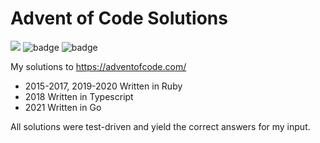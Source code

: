 # Advent of Code Solutions
![](https://img.shields.io/badge/Stars%20⭐-2-yellow)
![badge](https://img.shields.io/endpoint?url=https://gist.githubusercontent.com/pcorliss/2cc2a13636cb044176c0fa1e7bcf7ec2/raw/8ddfb3e3909424df03fe4f13a2ec4369b2904051/aoc_stars.json)
![badge](https://img.shields.io/endpoint?url=https://gist.githubusercontent.com/pcorliss/2cc2a13636cb044176c0fa1e7bcf7ec2/raw/8c9dc172a94f516a0d678cdcef8241efff5d6cb8/test.json)

My solutions to https://adventofcode.com/

* 2015-2017, 2019-2020 Written in Ruby
* 2018 Written in Typescript
* 2021 Written in Go

All solutions were test-driven and yield the correct answers for my input.

